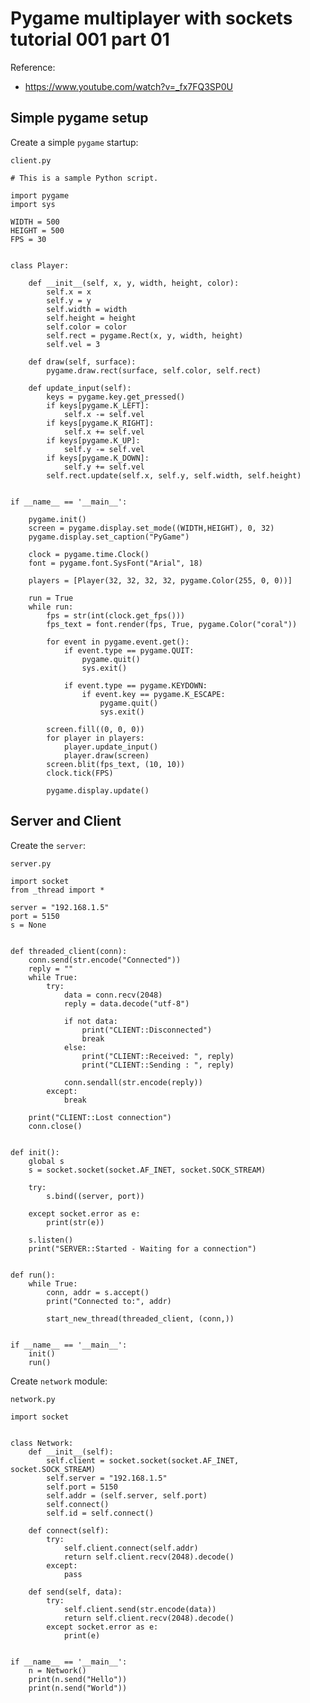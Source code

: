 # Pygame multiplayer with sockets tutorial 001 part 01

Reference:

* https://www.youtube.com/watch?v=_fx7FQ3SP0U

## Simple pygame setup

Create a simple `pygame` startup:

`client.py`

    # This is a sample Python script.
    
    import pygame
    import sys
    
    WIDTH = 500
    HEIGHT = 500
    FPS = 30
    
    
    class Player:
    
        def __init__(self, x, y, width, height, color):
            self.x = x
            self.y = y
            self.width = width
            self.height = height
            self.color = color
            self.rect = pygame.Rect(x, y, width, height)
            self.vel = 3
    
        def draw(self, surface):
            pygame.draw.rect(surface, self.color, self.rect)
    
        def update_input(self):
            keys = pygame.key.get_pressed()
            if keys[pygame.K_LEFT]:
                self.x -= self.vel
            if keys[pygame.K_RIGHT]:
                self.x += self.vel
            if keys[pygame.K_UP]:
                self.y -= self.vel
            if keys[pygame.K_DOWN]:
                self.y += self.vel
            self.rect.update(self.x, self.y, self.width, self.height)
    
    
    if __name__ == '__main__':
        
        pygame.init()
        screen = pygame.display.set_mode((WIDTH,HEIGHT), 0, 32)
        pygame.display.set_caption("PyGame")
    
        clock = pygame.time.Clock()
        font = pygame.font.SysFont("Arial", 18)
    
        players = [Player(32, 32, 32, 32, pygame.Color(255, 0, 0))]
    
        run = True
        while run:
            fps = str(int(clock.get_fps()))
            fps_text = font.render(fps, True, pygame.Color("coral"))
    
            for event in pygame.event.get():
                if event.type == pygame.QUIT:
                    pygame.quit()
                    sys.exit()
    
                if event.type == pygame.KEYDOWN:
                    if event.key == pygame.K_ESCAPE:
                        pygame.quit()
                        sys.exit()
    
            screen.fill((0, 0, 0))
            for player in players:
                player.update_input()
                player.draw(screen)
            screen.blit(fps_text, (10, 10))
            clock.tick(FPS)
    
            pygame.display.update()

## Server and Client

Create the `server`:

`server.py`

    import socket
    from _thread import *
    
    server = "192.168.1.5"
    port = 5150
    s = None
    
    
    def threaded_client(conn):
        conn.send(str.encode("Connected"))
        reply = ""
        while True:
            try:
                data = conn.recv(2048)
                reply = data.decode("utf-8")
    
                if not data:
                    print("CLIENT::Disconnected")
                    break
                else:
                    print("CLIENT::Received: ", reply)
                    print("CLIENT::Sending : ", reply)
    
                conn.sendall(str.encode(reply))
            except:
                break
    
        print("CLIENT::Lost connection")
        conn.close()
    
    
    def init():
        global s
        s = socket.socket(socket.AF_INET, socket.SOCK_STREAM)
    
        try:
            s.bind((server, port))
    
        except socket.error as e:
            print(str(e))
    
        s.listen()
        print("SERVER::Started - Waiting for a connection")
    
    
    def run():
        while True:
            conn, addr = s.accept()
            print("Connected to:", addr)
    
            start_new_thread(threaded_client, (conn,))
    
    
    if __name__ == '__main__':
        init()
        run()

Create `network` module:

`network.py`

    import socket
    
    
    class Network:
        def __init__(self):
            self.client = socket.socket(socket.AF_INET, socket.SOCK_STREAM)
            self.server = "192.168.1.5"
            self.port = 5150
            self.addr = (self.server, self.port)
            self.connect()
            self.id = self.connect()
    
        def connect(self):
            try:
                self.client.connect(self.addr)
                return self.client.recv(2048).decode()
            except:
                pass
    
        def send(self, data):
            try:
                self.client.send(str.encode(data))
                return self.client.recv(2048).decode()
            except socket.error as e:
                print(e)
    
    
    if __name__ == '__main__':
        n = Network()
        print(n.send("Hello"))
        print(n.send("World"))


